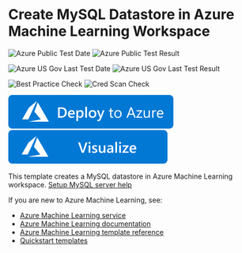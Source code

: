 # Create MySQL Datastore in Azure Machine Learning Workspace

![Azure Public Test Date](https://azurequickstartsservice.blob.core.windows.net/badges/101-datastore-create-mysql/PublicLastTestDate.svg)
![Azure Public Test Result](https://azurequickstartsservice.blob.core.windows.net/badges/101-datastore-create-mysql/PublicDeployment.svg)

![Azure US Gov Last Test Date](https://azurequickstartsservice.blob.core.windows.net/badges/101-datastore-create-mysql/FairfaxLastTestDate.svg)
![Azure US Gov Last Test Result](https://azurequickstartsservice.blob.core.windows.net/badges/101-datastore-create-mysql/FairfaxDeployment.svg)

![Best Practice Check](https://azurequickstartsservice.blob.core.windows.net/badges/101-datastore-create-mysql/BestPracticeResult.svg)
![Cred Scan Check](https://azurequickstartsservice.blob.core.windows.net/badges/101-datastore-create-mysql/CredScanResult.svg)

[![Deploy To Azure](https://raw.githubusercontent.com/Azure/azure-quickstart-templates/master/1-CONTRIBUTION-GUIDE/images/deploytoazure.svg?sanitize=true)](https://portal.azure.com/#create/Microsoft.Template/uri/https%3A%2F%2Fraw.githubusercontent.com%2FAzure%2Fazure-quickstart-templates%2Fmaster%2F101-datastore-create-mysql%2Fazuredeploy.json)
[![Visualize](https://raw.githubusercontent.com/Azure/azure-quickstart-templates/master/1-CONTRIBUTION-GUIDE/images/visualizebutton.svg?sanitize=true)](http://armviz.io/#/?load=https%3A%2F%2Fraw.githubusercontent.com%2FAzure%2Fazure-quickstart-templates%2Fmaster%2F101-datastore-create-mysql%2Fazuredeploy.json)

This template creates a MySQL datastore in Azure Machine Learning workspace. [Setup MySQL server help](https://docs.microsoft.com/en-us/azure/mysql/)

If you are new to Azure Machine Learning, see:

- [Azure Machine Learning service](https://azure.microsoft.com/services/machine-learning-service/)
- [Azure Machine Learning documentation](https://docs.microsoft.com/azure/machine-learning/)
- [Azure Machine Learning template reference](https://docs.microsoft.com/azure/templates/microsoft.machinelearningservices/allversions)
- [Quickstart templates](https://azure.microsoft.com/resources/templates/)